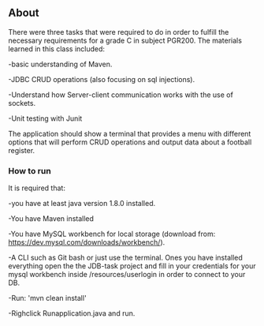
## About
There were three tasks that were required to do in order to fulfill the necessary requirements for a grade C in subject PGR200. 
The materials learned in this class included:

-basic understanding of Maven. 

-JDBC CRUD operations (also focusing on sql injections).

-Understand how Server-client communication works with the use of sockets.

-Unit testing with Junit 

The application should show a terminal that provides a menu with different options that will perform CRUD operations and output data about a football register. 

### How to run
It is required that:

-you have at least java version 1.8.0 installed.

-You have Maven installed

-You have MySQL workbench for local storage (download from: https://dev.mysql.com/downloads/workbench/).

-A CLI such as Git bash or just use the terminal.
Ones you have installed everything open the the JDB-task project and fill in your credentials for your mysql workbench inside /resources/userlogin in order to connect to your DB. 

-Run: 'mvn clean install'

-Righclick Runapplication.java and run. 






